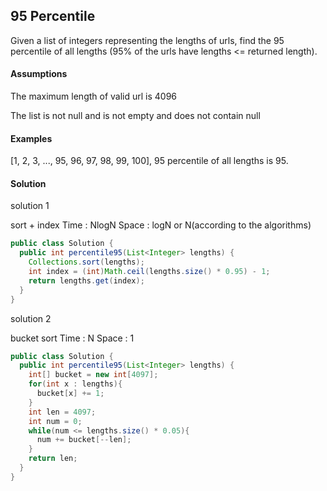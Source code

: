 ## 95 Percentile
Given a list of integers representing the lengths of urls, find the 95 percentile of all lengths (95% of the urls have lengths <= returned length).

#### Assumptions

The maximum length of valid url is 4096

The list is not null and is not empty and does not contain null

#### Examples

[1, 2, 3, ..., 95, 96, 97, 98, 99, 100], 95 percentile of all lengths
 is 95.
 
#### Solution

solution 1

sort + index
Time : NlogN
Space : logN or N(according to the algorithms)
```java
public class Solution {
  public int percentile95(List<Integer> lengths) {
    Collections.sort(lengths);
    int index = (int)Math.ceil(lengths.size() * 0.95) - 1;
    return lengths.get(index);
  }
}
```

solution 2

bucket sort
Time : N
Space : 1
```java
public class Solution {
  public int percentile95(List<Integer> lengths) {
    int[] bucket = new int[4097];
    for(int x : lengths){
      bucket[x] += 1;
    }
    int len = 4097;
    int num = 0;
    while(num <= lengths.size() * 0.05){
      num += bucket[--len];
    }
    return len;
  }
}

```